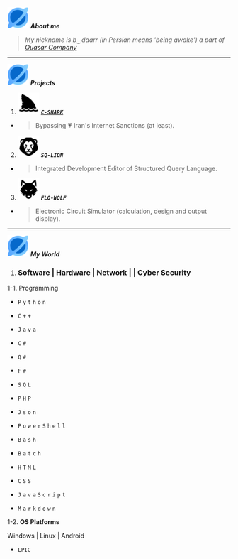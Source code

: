 <img src="https://github.com/xqb-dpx/xqb-dpx/blob/main/resource/quasar.png" style="width: 48px; height: 48px;" /> ***About me***

> *My nickname is b‿daarr (in Persian means 'being awake') a part of [Quasar Company](#)*

---

<img src="https://github.com/xqb-dpx/xqb-dpx/blob/main/resource/quasar.png" style="width: 48px; height: 48px;" /> ***Projects***

1. <img src="https://github.com/xqb-dpx/xqb-dpx/blob/main/resource/c-shark.png" style="width: 48px; height: 48px;" /> [***`C-SHARK`***](https://github.com/xqb-dpx/C-SHARK/)
- > Bypassing :heartpulse: Iran's Internet Sanctions (at least).
2. <img src="https://github.com/xqb-dpx/xqb-dpx/blob/main/resource/sq-lion.png" style="width: 48px; height: 48px;" /> ***`SQ-LION`***
- > Integrated Development Editor of Structured Query Language.
3. <img src="https://github.com/xqb-dpx/xqb-dpx/blob/main/resource/flo-wolf.png" style="width: 48px; height: 48px;" /> ***`FLO-WOLF`***
- > Electronic Circuit Simulator (calculation, design and output display). 

---

<img src="https://github.com/xqb-dpx/xqb-dpx/blob/main/resource/quasar.png" style="width: 48px; height: 48px;" /> ***My World***
<br />

1. ### Software | Hardware | Network |  | Cyber Security
   
1-1. Programming

- ```P``` ```y``` ```t``` ```h``` ```o``` ```n```

- ```C``` ```+``` ```+```

- ```J``` ```a``` ```v``` ```a```

- ```C``` ```#```

- ```Q``` ```#```

- ```F``` ```#```
  
- ```S``` ```Q``` ```L```

- ```P``` ```H``` ```P```
  
- ```J``` ```s``` ```o``` ```n```

- ```P``` ```o``` ```w``` ```e``` ```r``` ```S``` ```h``` ```e``` ```l``` ```l```

- ```B``` ```a``` ```s``` ```h```

- ```B``` ```a``` ```t``` ```c``` ```h```

- ```H``` ```T``` ```M``` ```L```

- ```C``` ```S``` ```S```

- ```J``` ```a``` ```v``` ```a``` ```S``` ```c``` ```r``` ```i``` ```p``` ```t```

- ```M``` `a` ```r``` ```k``` ```d``` ```o``` ```w``` ```n```

1-2. **OS Platforms**

Windows | Linux | Android

- `LPIC`
